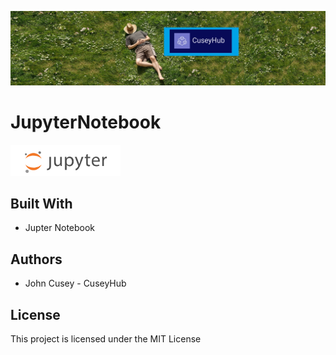 ![CuseyHub](https://github.com/cusey/ImageForWiki/blob/master/Logos/CuseyHub_Banner_Small.jpg)

# JupyterNotebook    

<img 
src="https://github.com/cusey/ImageForWiki/blob/master/Logos/Jupyter.PNG" 
alt="Jupyter" 
height="50px"/>  

## Built With
* Jupter Notebook  

## Authors
* John Cusey - CuseyHub  

## License   
This project is licensed under the MIT License
